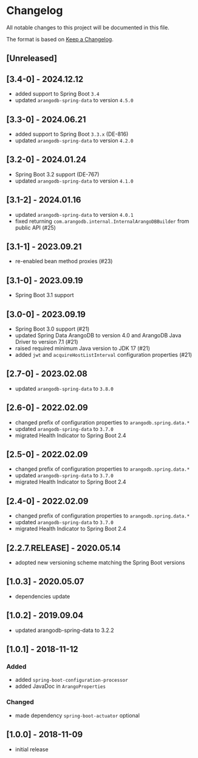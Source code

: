 # Changelog

All notable changes to this project will be documented in this file.

The format is based on [Keep a Changelog](http://keepachangelog.com/en/1.0.0/).

## [Unreleased]

## [3.4-0] - 2024.12.12

- added support to Spring Boot `3.4`
- updated `arangodb-spring-data` to version `4.5.0`

## [3.3-0] - 2024.06.21

- added support to Spring Boot `3.3.x` (DE-816)
- updated `arangodb-spring-data` to version `4.2.0`

## [3.2-0] - 2024.01.24

- Spring Boot 3.2 support (DE-767)
- updated `arangodb-spring-data` to version `4.1.0`

## [3.1-2] - 2024.01.16

- updated `arangodb-spring-data` to version `4.0.1`
- fixed returning `com.arangodb.internal.InternalArangoDBBuilder` from public API (#25)

## [3.1-1] - 2023.09.21

- re-enabled bean method proxies (#23)

## [3.1-0] - 2023.09.19

- Spring Boot 3.1 support

## [3.0-0] - 2023.09.19

- Spring Boot 3.0 support (#21)
- updated Spring Data ArangoDB to version 4.0 and ArangoDB Java Driver to version 7.1 (#21)
- raised required minimum Java version to JDK 17 (#21)
- added `jwt` and `acquireHostListInterval` configuration properties (#21)

## [2.7-0] - 2023.02.08

- updated `arangodb-spring-data` to `3.8.0`

## [2.6-0] - 2022.02.09

- changed prefix of configuration properties to `arangodb.spring.data.*`
- updated `arangodb-spring-data` to `3.7.0`
- migrated Health Indicator to Spring Boot 2.4

## [2.5-0] - 2022.02.09

- changed prefix of configuration properties to `arangodb.spring.data.*`
- updated `arangodb-spring-data` to `3.7.0`
- migrated Health Indicator to Spring Boot 2.4

## [2.4-0] - 2022.02.09

- changed prefix of configuration properties to `arangodb.spring.data.*`
- updated `arangodb-spring-data` to `3.7.0`
- migrated Health Indicator to Spring Boot 2.4

## [2.2.7.RELEASE] - 2020.05.14

- adopted new versioning scheme matching the Spring Boot versions

## [1.0.3] - 2020.05.07

- dependencies update

## [1.0.2] - 2019.09.04

- updated arangodb-spring-data to 3.2.2

## [1.0.1] - 2018-11-12

### Added

- added `spring-boot-configuration-processor`
- added JavaDoc in `ArangoProperties`

### Changed

- made dependency `spring-boot-actuator` optional

## [1.0.0] - 2018-11-09

- initial release